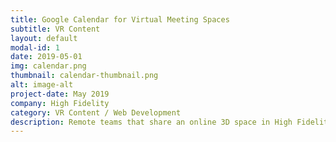 ```yaml
---
title: Google Calendar for Virtual Meeting Spaces
subtitle: VR Content 
layout: default
modal-id: 1
date: 2019-05-01
img: calendar.png
thumbnail: calendar-thumbnail.png
alt: image-alt
project-date: May 2019
company: High Fidelity
category: VR Content / Web Development
description: Remote teams that share an online 3D space in High Fidelity need to be able to reserve rooms in their virtual space and see if a room is available, reserved, or otherwise occupied.  This application queries your company's Google Calendar for meeting rooms and appointments which are then displayed on posters in your virtual work environment that show the schedule for each room and who is currently using the room.  Setup is performed by your company's G Suite administrator or office manager though a simple app in High Fidelity.
---
```


